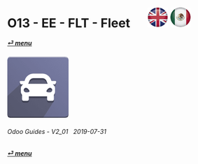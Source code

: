 # O13 - EE - FLT - Fleet &nbsp;&nbsp;&nbsp;&nbsp; [![en-uk](/doc/img/en-uk_flag_button_small.png)](/en-uk/o13/ee/flt/en-uk-o13-ee-flt-fleet-guides.md) [ ![es-mx](/doc/img/es-mx_flag_button_small.png)](/es-mx/o13/ee/flt/es-mx-o13-ee-flt-fleet-guides.md)
#### [_&#x23CE; menu_](/es-mx/o13/ee/es-mx-o13-ee-guides-menu.md)  
### ![flt](/doc/img/fleet.png)
	
###### Odoo Guides - V2_01 &nbsp; 2019-07-31  
**[_&#x23CE; menu_](/es-mx/o13/ee/es-mx-o13-ee-guides-menu.md)**  
